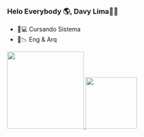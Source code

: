 ### Helo Everybody 🌎, Davy Lima✌🏼 

- 📱💻 Cursando Sistema 
- 📐📉 Eng & Arq

<div>
  <a href="https://github.com/DavyGFLima">
  <img height="180em" src="https://github-readme-stats.vercel.app/api?username=DavyGFLima&show_icons=true&theme=dracula&include_all_commits=true&count_private=true"/>
<img height="120em" src="https://github-readme-stats.vercel.app/api/top-langs/?username=DavyGFLima&layout=compact&langs_count=7&theme=dracula"/>
    </div>
